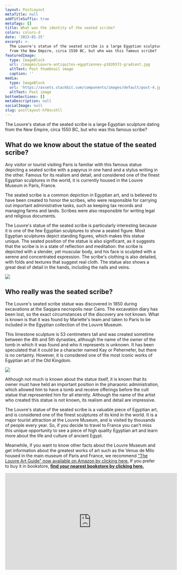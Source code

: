 ```yaml
---
layout: PostLayout
metaTitle: null
addTitleSuffix: true
metaTags: []
title: What was the identity of the seated scribe?
colors: colors-d
date: '2023-01-25'
excerpt: >-
  The Louvre's statue of the seated scribe is a large Egyptian sculpture dating
  from the New Empire, circa 1550 BC, but who was this famous scribe?
featuredImage:
  type: ImageBlock
  url: /images/Louvre-antiquites-egyptiennes-p1020372-gradient.jpg
  altText: Post thumbnail image
  caption: ''
media:
  type: ImageBlock
  url: 'https://assets.stackbit.com/components/images/default/post-4.jpeg'
  altText: Post image
bottomSections: []
metaDescription: null
socialImage: null
slug: postlayout-hf0xcshll
---
```

The Louvre's statue of the seated scribe is a large Egyptian sculpture dating from the New Empire, circa 1550 BC, but who was this famous scribe?

## What do we know about the statue of the seated scribe?

Any visitor or tourist visiting Paris is familiar with this famous statue depicting a seated scribe with a papyrus in one hand and a stylus writing in the other. Famous for its realism and detail, and considered one of the finest Egyptian sculptures in the world, it is currently housed in the Louvre Museum in Paris, France.

The seated scribe is a common depiction in Egyptian art, and is believed to have been created to honor the scribes, who were responsible for carrying out important administrative tasks, such as keeping tax records and managing farms and lands. Scribes were also responsible for writing legal and religious documents.

The Louvre's statue of the seated scribe is particularly interesting because it is one of the few Egyptian sculptures to show a seated figure. Most Egyptian sculptures depict standing figures, which makes this statue unique. The seated position of the statue is also significant, as it suggests that the scribe is in a state of reflection and meditation: the scribe is depicted with a slender, yet muscular body, and his face is sculpted with a serene and concentrated expression. The scribe's clothing is also detailed, with folds and textures that suggest real cloth. The statue also shows a great deal of detail in the hands, including the nails and veins.

![](https://historia.nationalgeographic.com.es/medio/2021/06/28/detalle-de-las-manos-del-escriba-a-punto-de-escribir-museo-del-louvre-paris_d5a28d34_800x600.jpg)

## Who really was the seated scribe?

The Louvre's seated scribe statue was discovered in 1850 during excavations at the Saqqara necropolis near Cairo. The excavation diary has been lost, so the exact circumstances of the discovery are not known. What is known is that it was found by Mariette's team and taken to Paris to be included in the Egyptian collection of the Louvre Museum.

This limestone sculpture is 53 centimeters tall and was created sometime between the 4th and 5th dynasties, although the name of the owner of the tomb in which it was found and who it represents is unknown. It has been speculated that it could be a character named Kay or Pehernefer, but there is no certainty. However, it is considered one of the most iconic works of Egyptian art of the Old Kingdom.

![](https://historia.nationalgeographic.com.es/medio/2021/06/28/el-escriba-sentado-estatua-del-reino-antiguo-conservada-en-el-museo-del-louvre-paris_c3109549_1280x1280.jpg)

Although not much is known about the statue itself, it is known that its owner must have held an important position in the pharaonic administration, which allowed him to have a tomb and receive offerings before the cult statue that represented him for all eternity. Although the name of the artist who created this statue is not known, its realism and detail are impressive.

The Louvre's statue of the seated scribe is a valuable piece of Egyptian art, and is considered one of the finest sculptures of its kind in the world. It is a major tourist attraction at the Louvre Museum, and is visited by thousands of people every year. So, if you decide to travel to France you can't miss this unique opportunity to see a piece of high quality Egyptian art and learn more about the life and culture of ancient Egypt.

Meanwhile, if you want to know other facts about the Louvre Museum and get information about the greatest works of art such as the Venus de Milo housed in the main museum of Paris and France, we recommend ["The Louvre Art Guide" now available on Amazon by clicking here.](https://www.amazon.es/dp/8418943424/) If you prefer to buy it in bookstore, [**find your nearest bookstore by clicking here.**](https://www.todostuslibros.com/libros/museo-del-louvre-guia-de-arte_978-84-18943-42-3)

<center><iframe width="560" height="315" src="https://www.youtube.com/embed/689jYvt7Jjg" title="YouTube video player" frameborder="0" allow="accelerometer; autoplay; clipboard-write; encrypted-media; gyroscope; picture-in-picture; web-share" allowfullscreen></iframe></center>


